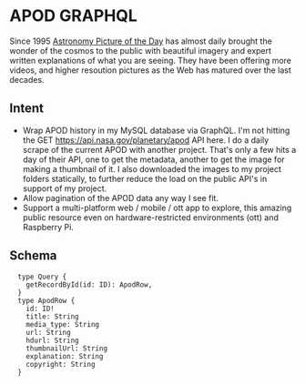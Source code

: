 # APOD GRAPHQL
Since 1995 [Astronomy Picture of the Day](https://apod.nasa.gov/apod/astropix.html) has almost daily brought the wonder of the cosmos to the public with beautiful imagery and expert written explanations of what you are seeing. They have been offering more videos, and higher resoution pictures as the Web has matured over the last decades.

## Intent
- Wrap APOD history in my MySQL database via GraphQL.  I'm not hitting the GET https://api.nasa.gov/planetary/apod API here.  I do a daily scrape of the current APOD with another project.  That's only a few hits a day of their API, one to get the metadata, another to get the image for making a thumbnail of it.  I also downloaded the images to my project folders statically, to further reduce the load on the public API's in support of my project.
- Allow pagination of the APOD data any way I see fit.
- Support a multi-platform web / mobile / ott app to explore, this amazing public resource even on hardware-restricted environments (ott) and Raspberry Pi.

## Schema
```
  type Query {
    getRecordById(id: ID): ApodRow,
  }
  type ApodRow {
    id: ID!
    title: String
    media_type: String
    url: String
    hdurl: String
    thumbnailUrl: String
    explanation: String
    copyright: String
  }
```